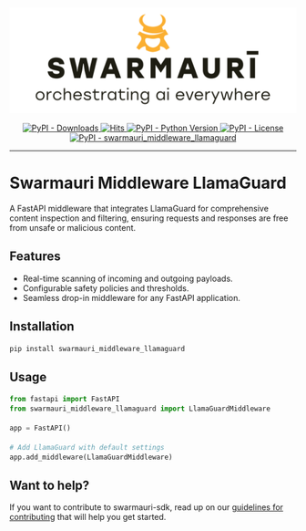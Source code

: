 ![Swamauri Logo](https://github.com/swarmauri/swarmauri-sdk/blob/3d4d1cfa949399d7019ae9d8f296afba773dfb7f/assets/swarmauri.brand.theme.svg)

<p align="center">
    <a href="https://pypi.org/project/swarmauri_middleware_llamaguard/">
        <img src="https://img.shields.io/pypi/dm/swarmauri_middleware_llamaguard" alt="PyPI - Downloads"/>
    </a>
    <a href="https://hits.sh/github.com/swarmauri/swarmauri-sdk/tree/master/pkgs/standards/swarmauri_middleware_llamaguard/">
        <img alt="Hits" src="https://hits.sh/github.com/swarmauri/swarmauri-sdk/tree/master/pkgs/standards/swarmauri_middleware_llamaguard.svg"/>
    </a>
    <a href="https://pypi.org/project/swarmauri_middleware_llamaguard/">
        <img src="https://img.shields.io/pypi/pyversions/swarmauri_middleware_llamaguard" alt="PyPI - Python Version"/>
    </a>
    <a href="https://pypi.org/project/swarmauri_middleware_llamaguard/">
        <img src="https://img.shields.io/pypi/l/swarmauri_middleware_llamaguard" alt="PyPI - License"/>
    </a>
    <a href="https://pypi.org/project/swarmauri_middleware_llamaguard/">
        <img src="https://img.shields.io/pypi/v/swarmauri_middleware_llamaguard?label=swarmauri_middleware_llamaguard&color=green" alt="PyPI - swarmauri_middleware_llamaguard"/>
    </a>
</p>

---

# Swarmauri Middleware LlamaGuard

A FastAPI middleware that integrates LlamaGuard for comprehensive content inspection and filtering, ensuring requests and responses are free from unsafe or malicious content.

## Features

- Real-time scanning of incoming and outgoing payloads.
- Configurable safety policies and thresholds.
- Seamless drop-in middleware for any FastAPI application.

## Installation

```bash
pip install swarmauri_middleware_llamaguard
```

## Usage

```python
from fastapi import FastAPI
from swarmauri_middleware_llamaguard import LlamaGuardMiddleware

app = FastAPI()

# Add LlamaGuard with default settings
app.add_middleware(LlamaGuardMiddleware)
```

## Want to help?

If you want to contribute to swarmauri-sdk, read up on our [guidelines for contributing](https://github.com/swarmauri/swarmauri-sdk/blob/master/contributing.md) that will help you get started.
